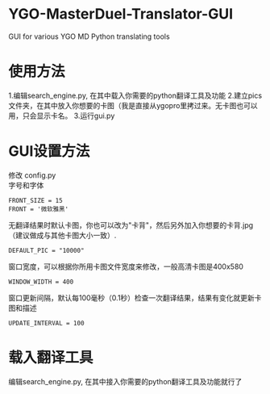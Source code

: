 # YGO-MasterDuel-Translator-GUI
GUI for various YGO MD Python translating tools

# 使用方法
1.编辑search_engine.py, 在其中载入你需要的python翻译工具及功能
2.建立pics文件夹，在其中放入你想要的卡图（我是直接从ygopro里拷过来。无卡图也可以用，只会显示卡名。
3.运行gui.py

# GUI设置方法
修改 config.py  
字号和字体
```
FRONT_SIZE = 15
FRONT = '微软雅黑'
```
无翻译结果时默认卡图，你也可以改为"卡背"，然后另外加入你想要的卡背.jpg（建议做成与其他卡图大小一致）.
```
DEFAULT_PIC = "10000"
```

窗口宽度，可以根据你所用卡图文件宽度来修改，一般高清卡图是400x580
```
WINDOW_WIDTH = 400
```
窗口更新间隔，默认每100毫秒（0.1秒）检查一次翻译结果，结果有变化就更新卡图和描述
```
UPDATE_INTERVAL = 100
```

# 载入翻译工具
编辑search_engine.py, 在其中接入你需要的python翻译工具及功能就行了


